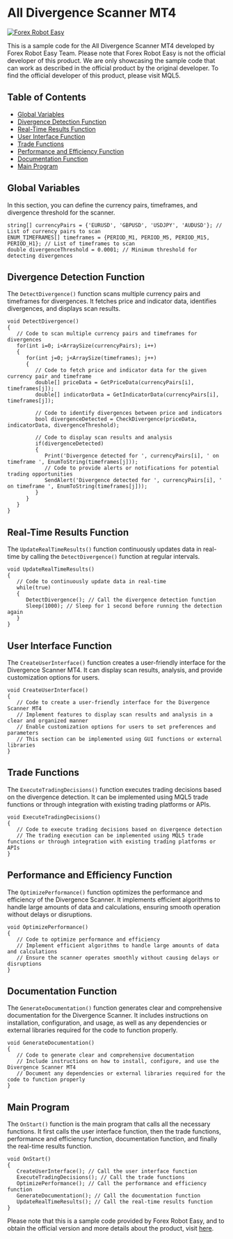 # All Divergence Scanner MT4

[![Forex Robot Easy](https://forexroboteasy.com/forex-robot-review/review-all-divergence-scanner-mt4-real-results-only-3-left-at-30/)](https://forexroboteasy.com/forex-robot-review/review-all-divergence-scanner-mt4-real-results-only-3-left-at-30/)

This is a sample code for the All Divergence Scanner MT4 developed by Forex Robot Easy Team. Please note that Forex Robot Easy is not the official developer of this product. We are only showcasing the sample code that can work as described in the official product by the original developer. To find the official developer of this product, please visit MQL5.

## Table of Contents
- [Global Variables](#global-variables)
- [Divergence Detection Function](#divergence-detection-function)
- [Real-Time Results Function](#real-time-results-function)
- [User Interface Function](#user-interface-function)
- [Trade Functions](#trade-functions)
- [Performance and Efficiency Function](#performance-and-efficiency-function)
- [Documentation Function](#documentation-function)
- [Main Program](#main-program)

## Global Variables
In this section, you can define the currency pairs, timeframes, and divergence threshold for the scanner.

```mql5
string[] currencyPairs = {'EURUSD', 'GBPUSD', 'USDJPY', 'AUDUSD'}; // List of currency pairs to scan
ENUM_TIMEFRAMES[] timeframes = {PERIOD_M1, PERIOD_M5, PERIOD_M15, PERIOD_H1}; // List of timeframes to scan
double divergenceThreshold = 0.0001; // Minimum threshold for detecting divergences
```

## Divergence Detection Function
The `DetectDivergence()` function scans multiple currency pairs and timeframes for divergences. It fetches price and indicator data, identifies divergences, and displays scan results.

```mql5
void DetectDivergence()
{
   // Code to scan multiple currency pairs and timeframes for divergences
   for(int i=0; i<ArraySize(currencyPairs); i++)
   {
      for(int j=0; j<ArraySize(timeframes); j++)
      {
         // Code to fetch price and indicator data for the given currency pair and timeframe
         double[] priceData = GetPriceData(currencyPairs[i], timeframes[j]);
         double[] indicatorData = GetIndicatorData(currencyPairs[i], timeframes[j]);
         
         // Code to identify divergences between price and indicators
         bool divergenceDetected = CheckDivergence(priceData, indicatorData, divergenceThreshold);
         
         // Code to display scan results and analysis
         if(divergenceDetected)
         {
            Print('Divergence detected for ', currencyPairs[i], ' on timeframe ', EnumToString(timeframes[j]));
            // Code to provide alerts or notifications for potential trading opportunities
            SendAlert('Divergence detected for ', currencyPairs[i], ' on timeframe ', EnumToString(timeframes[j]));
         }
      }
   }
}
```

## Real-Time Results Function
The `UpdateRealTimeResults()` function continuously updates data in real-time by calling the `DetectDivergence()` function at regular intervals.

```mql5
void UpdateRealTimeResults()
{
   // Code to continuously update data in real-time
   while(true)
   {
      DetectDivergence(); // Call the divergence detection function
      Sleep(1000); // Sleep for 1 second before running the detection again
   }
}
```

## User Interface Function
The `CreateUserInterface()` function creates a user-friendly interface for the Divergence Scanner MT4. It can display scan results, analysis, and provide customization options for users.

```mql5
void CreateUserInterface()
{
   // Code to create a user-friendly interface for the Divergence Scanner MT4
   // Implement features to display scan results and analysis in a clear and organized manner
   // Enable customization options for users to set preferences and parameters
   // This section can be implemented using GUI functions or external libraries
}
```

## Trade Functions
The `ExecuteTradingDecisions()` function executes trading decisions based on the divergence detection. It can be implemented using MQL5 trade functions or through integration with existing trading platforms or APIs.

```mql5
void ExecuteTradingDecisions()
{
   // Code to execute trading decisions based on divergence detection
   // The trading execution can be implemented using MQL5 trade functions or through integration with existing trading platforms or APIs
}
```

## Performance and Efficiency Function
The `OptimizePerformance()` function optimizes the performance and efficiency of the Divergence Scanner. It implements efficient algorithms to handle large amounts of data and calculations, ensuring smooth operation without delays or disruptions.

```mql5
void OptimizePerformance()
{
   // Code to optimize performance and efficiency
   // Implement efficient algorithms to handle large amounts of data and calculations
   // Ensure the scanner operates smoothly without causing delays or disruptions
}
```

## Documentation Function
The `GenerateDocumentation()` function generates clear and comprehensive documentation for the Divergence Scanner. It includes instructions on installation, configuration, and usage, as well as any dependencies or external libraries required for the code to function properly.

```mql5
void GenerateDocumentation()
{
   // Code to generate clear and comprehensive documentation
   // Include instructions on how to install, configure, and use the Divergence Scanner MT4
   // Document any dependencies or external libraries required for the code to function properly
}
```

## Main Program
The `OnStart()` function is the main program that calls all the necessary functions. It first calls the user interface function, then the trade functions, performance and efficiency function, documentation function, and finally the real-time results function.

```mql5
void OnStart()
{
   CreateUserInterface(); // Call the user interface function
   ExecuteTradingDecisions(); // Call the trade functions
   OptimizePerformance(); // Call the performance and efficiency function
   GenerateDocumentation(); // Call the documentation function
   UpdateRealTimeResults(); // Call the real-time results function
}
```

Please note that this is a sample code provided by Forex Robot Easy, and to obtain the official version and more details about the product, visit [here](https://forexroboteasy.com/forex-robot-review/review-all-divergence-scanner-mt4-real-results-only-3-left-at-30/).
